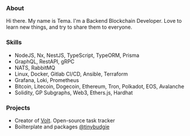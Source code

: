 ### About

Hi there. My name is Tema. I'm a Backend Blockchain Developer. Love to learn new things, and try to share them to everyone.

### Skills

- NodeJS, Nx, NestJS, TypeScript, TypeORM, Prisma
- GraphQL, RestAPI, gRPC
- NATS, RabbitMQ
- Linux, Docker, Gitlab CI/CD, Ansible, Terraform
- Grafana, Loki, Prometheus
- Bitcoin, Litecoin, Dogecoin, Ethereum, Tron, Polkadot, EOS, Avalanche
- Solidity, GP Subgraphs, Web3, Ethers.js, Hardhat

### Projects

- Creator of  [Volt](https://github.com/voltplanner). Open-source task tracker
- Boilterplate and packages [@tinybudgie](https://github.com/tinybudgie)

